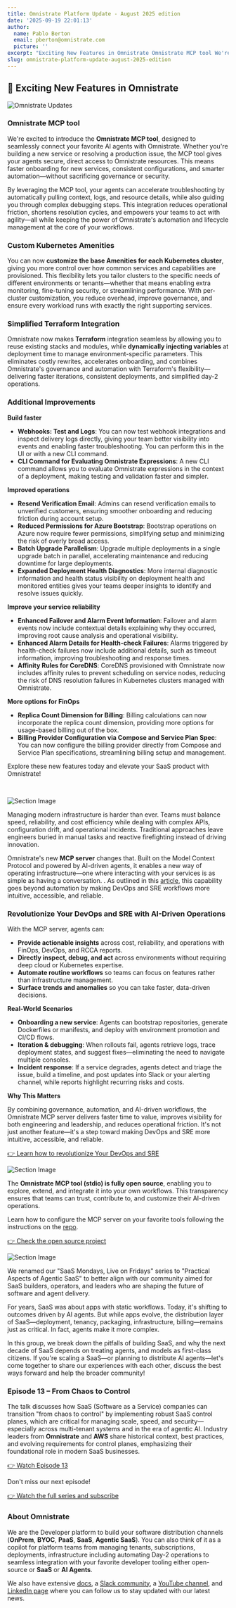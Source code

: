 ```yaml
---
title: Omnistrate Platform Update - August 2025 edition
date: '2025-09-19 22:01:13'
author:
  name: Pablo Berton
  email: pberton@omnistrate.com
  picture: ''
excerpt: "Exciting New Features in Omnistrate Omnistrate MCP tool We're excited to introduce the Omnistrate MCP tool, designed to seamlessly connect your favorite AI agents with Omnistrate."
slug: omnistrate-platform-update-august-2025-edition
---
```



## 🚀 Exciting New Features in Omnistrate


![Omnistrate Updates](https://mcusercontent.com/08ffbac64293e1abc50999571/images/e3265e54-c7c4-75a6-3b3b-6cd7c05a2ad6.png)


### Omnistrate MCP tool


We're excited to introduce the **Omnistrate MCP tool**, designed to seamlessly connect your favorite AI agents with Omnistrate. Whether you're building a new service or resolving a production issue, the MCP tool gives your agents secure, direct access to Omnistrate resources. This means faster onboarding for new services, consistent configurations, and smarter automation—without sacrificing governance or security.

By leveraging the MCP tool, your agents can accelerate troubleshooting by automatically pulling context, logs, and resource details, while also guiding you through complex debugging steps. This integration reduces operational friction, shortens resolution cycles, and empowers your teams to act with agility—all while keeping the power of Omnistrate's automation and lifecycle management at the core of your workflows.


### Custom Kubernetes Amenities


You can now **customize the base Amenities for each Kubernetes cluster**, giving you more control over how common services and capabilities are provisioned. This flexibility lets you tailor clusters to the specific needs of different environments or tenants—whether that means enabling extra monitoring, fine-tuning security, or streamlining performance. With per-cluster customization, you reduce overhead, improve governance, and ensure every workload runs with exactly the right supporting services.


### Simplified Terraform Integration


Omnistrate now makes **Terraform** integration seamless by allowing you to reuse existing stacks and modules, while **dynamically injecting variables** at deployment time to manage environment-specific parameters. This eliminates costly rewrites, accelerates onboarding, and combines Omnistrate's governance and automation with Terraform's flexibility—delivering faster iterations, consistent deployments, and simplified day-2 operations.


### Additional Improvements


**Build faster**

- **Webhooks: Test and Logs**: You can now test webhook integrations and inspect delivery logs directly, giving your team better visibility into events and enabling faster troubleshooting. You can perform this in the UI or with a new CLI command.
- **CLI Command for Evaluating Omnistrate Expressions**: A new CLI command allows you to evaluate Omnistrate expressions in the context of a deployment, making testing and validation faster and simpler.

**Improved operations**

- **Resend Verification Email**: Admins can resend verification emails to unverified customers, ensuring smoother onboarding and reducing friction during account setup.
- **Reduced Permissions for Azure Bootstrap**: Bootstrap operations on Azure now require fewer permissions, simplifying setup and minimizing the risk of overly broad access.
- **Batch Upgrade Parallelism**: Upgrade multiple deployments in a single upgrade batch in parallel, accelerating maintenance and reducing downtime for large deployments.
- **Expanded Deployment Health Diagnostics**: More internal diagnostic information and health status visibility on deployment health and monitored entities gives your teams deeper insights to identify and resolve issues quickly.

**Improve your service reliability**

- **Enhanced Failover and Alarm Event Information**: Failover and alarm events now include contextual details explaining why they occurred, improving root cause analysis and operational visibility.
- **Enhanced Alarm Details for Health-check Failures**: Alarms triggered by health-check failures now include additional details, such as timeout information, improving troubleshooting and response times.
- **Affinity Rules for CoreDNS**: CoreDNS provisioned with Omnistrate now includes affinity rules to prevent scheduling on service nodes, reducing the risk of DNS resolution failures in Kubernetes clusters managed with Omnistrate.

**More options for FinOps**

- **Replica Count Dimension for Billing**: Billing calculations can now incorporate the replica count dimension, providing more options for usage-based billing out of the box.
- **Billing Provider Configuration via Compose and Service Plan Spec**: You can now configure the billing provider directly from Compose and Service Plan specifications, streamlining billing setup and management.

Explore these new features today and elevate your SaaS product with Omnistrate!

<br/>

![Section Image](https://mcusercontent.com/08ffbac64293e1abc50999571/images/2734e044-d524-edab-762a-822365d105be.jpeg)

Managing modern infrastructure is harder than ever. Teams must balance speed, reliability, and cost efficiency while dealing with complex APIs, configuration drift, and operational incidents. Traditional approaches leave engineers buried in manual tasks and reactive firefighting instead of driving innovation.

Omnistrate's new **MCP server** changes that. Built on the Model Context Protocol and powered by AI-driven agents, it enables a new way of operating infrastructure—one where interacting with your services is as simple as having a conversation. . As outlined in this [article](https://blog.omnistrate.com/posts/159), this capability goes beyond automation by making DevOps and SRE workflows more intuitive, accessible, and reliable.


### Revolutionize Your DevOps and SRE with AI-Driven Operations


With the MCP server, agents can:

- **Provide actionable insights** across cost, reliability, and operations with FinOps, DevOps, and RCCA reports.
- **Directly inspect, debug, and act** across environments without requiring deep cloud or Kubernetes expertise.
- **Automate routine workflows** so teams can focus on features rather than infrastructure management.
- **Surface trends and anomalies** so you can take faster, data-driven decisions.

**Real-World Scenarios**

- **Onboarding a new service**: Agents can bootstrap repositories, generate Dockerfiles or manifests, and deploy with environment promotion and CI/CD flows.
- **Iteration & debugging**: When rollouts fail, agents retrieve logs, trace deployment states, and suggest fixes—eliminating the need to navigate multiple consoles.
- **Incident response**: If a service degrades, agents detect and triage the issue, build a timeline, and post updates into Slack or your alerting channel, while reports highlight recurring risks and costs.

**Why This Matters**

By combining governance, automation, and AI-driven workflows, the Omnistrate MCP server delivers faster time to value, improves visibility for both engineering and leadership, and reduces operational friction. It's not just another feature—it's a step toward making DevOps and SRE more intuitive, accessible, and reliable.

[👉 Learn how to revolutionize Your DevOps and SRE](https://blog.omnistrate.com/posts/159)

![Section Image](https://mcusercontent.com/08ffbac64293e1abc50999571/images/1d6df71d-25ca-1713-e01a-c8dd3fc03771.png)

The **Omnistrate MCP tool (stdio) is fully open source**, enabling you to explore, extend, and integrate it into your own workflows. This transparency ensures that teams can trust, contribute to, and customize their AI-driven operations.

Learn how to configure the MCP server on your favorite tools following the instructions on the [repo](https://github.com/omnistrate-oss/omnistrate-ctl?tab=readme-ov-file#configuring-the-omnistrate-mcp-server).

[👉 Check the open source project](https://github.com/omnistrate-oss/omnistrate-ctl?tab=readme-ov-file#configuring-the-omnistrate-mcp-server)

![Section Image](https://mcusercontent.com/08ffbac64293e1abc50999571/images/9f4b94bb-c6a9-4198-2e21-c103b39d8b33.png)

We renamed our "SaaS Mondays, Live on Fridays" series to "Practical Aspects of Agentic SaaS" to better align with our community aimed for SaaS builders, operators, and leaders who are shaping the future of software and agent delivery.

For years, SaaS was about apps with static workflows. Today, it's shifting to outcomes driven by AI agents. But while apps evolve, the distribution layer of SaaS—deployment, tenancy, packaging, infrastructure, billing—remains just as critical. In fact, agents make it more complex.

In this group, we break down the pitfalls of building SaaS, and why the next decade of SaaS depends on treating agents, and models as first-class citizens. If you're scaling a SaaS—or planning to distribute AI agents—let's come together to share our experiences with each other, discuss the best ways forward and help the broader community!


### Episode 13 – From Chaos to Control


The talk discusses how SaaS (Software as a Service) companies can transition "from chaos to control" by implementing robust SaaS control planes, which are critical for managing scale, speed, and security—especially across multi-tenant systems and in the era of agentic AI. Industry leaders from **Omnistrate** and **AWS** share historical context, best practices, and evolving requirements for control planes, emphasizing their foundational role in modern SaaS businesses.

[👉 Watch Episode 13](https://www.youtube.com/watch?v=Wp1iEZnhJ-o)

Don't miss our next episode!

[👉 Watch the full series and subscribe](https://youtube.com/playlist?list=PLT2Zisspnj0fsEqkag0AtmPnw3mRfF3j_)


### About Omnistrate


We are the Developer platform to build your software distribution channels (**OnPrem**, **BYOC**, **PaaS**, **SaaS**, **Agentic SaaS**). You can also think of it as a copilot for platform teams from managing tenants, subscriptions, deployments, infrastructure including automating Day-2 operations to seamless integration with your favorite developer tooling either open-source or **SaaS** or **AI Agents**.

We also have extensive [docs](http://docs.omnistrate.com/), a [Slack community](https://join.slack.com/t/cloudnative-u5h1399/shared_invite/zt-1qf3cgi37-lCV1vKJlrBioqGuVjKBtyw), a [YouTube channel](https://www.youtube.com/@omnistrate), and [LinkedIn page](https://www.linkedin.com/company/omnistrate/) where you can follow us to stay updated with our latest news.

